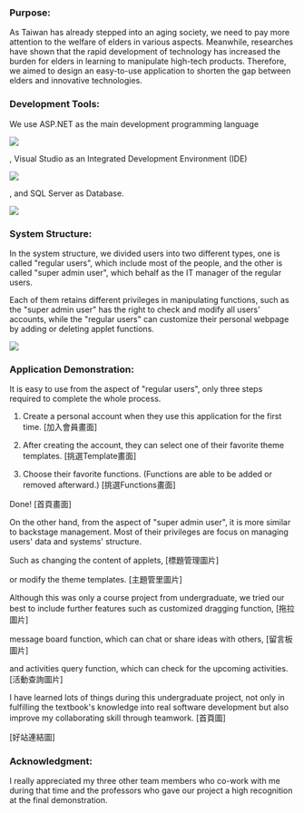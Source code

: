 ### Purpose:

As Taiwan has already stepped into an aging society, we need to pay more attention to the welfare of elders in various aspects. 
Meanwhile, researches have shown that the rapid development of technology has increased the burden for elders in learning to manipulate high-tech products. 
Therefore, we aimed to design an easy-to-use application to shorten the gap between elders and innovative technologies.


### Development Tools:

We use ASP.NET as the main development programming language

![](https://github.com/Johnny9527/UndergraduateProject/blob/master/picture/ASP.NET.png)

, Visual Studio as an Integrated Development Environment (IDE)

![](https://github.com/Johnny9527/UndergraduateProject/blob/master/picture/VisualStudio.png)

, and SQL Server as Database.

![](https://github.com/Johnny9527/UndergraduateProject/blob/master/picture/SQLServer.png)


### System Structure:

In the system structure, we divided users into two different types, one is called "regular users", which include most of the people, 
and the other is called "super admin user", which behalf as the IT manager of the regular users. 

Each of them retains different privileges in manipulating functions, such as the "super admin user" has the right to check and modify all users' accounts, 
while the "regular users" can customize their personal webpage by adding or deleting applet functions.

![](https://github.com/Johnny9527/UndergraduateProject/blob/master/picture/UGP_SystemStructure.png)


### Application Demonstration:

It is easy to use from the aspect of "regular users", only three steps required to complete the whole process.

1. Create a personal account when they use this application for the first time.
[加入會員畫面]

2. After creating the account, they can select one of their favorite theme templates.
[挑選Template畫面]

3. Choose their favorite functions. (Functions are able to be added or removed afterward.)
[挑選Functions畫面]

Done!
[首頁畫面]

On the other hand, from the aspect of "super admin user", it is more similar to backstage management. 
Most of their privileges are focus on managing users' data and systems' structure.

Such as changing the content of applets,
[標題管理圖片]

or modify the theme templates.
[主題管里圖片]

Although this was only a course project from undergraduate, we tried our best to include further features such as customized dragging function,
[拖拉圖片]

message board function, which can chat or share ideas with others,
[留言板圖片]

and activities query function, which can check for the upcoming activities.
[活動查詢圖片]

I have learned lots of things during this undergraduate project, not only in fulfilling the textbook's knowledge into real software development 
but also improve my collaborating skill through teamwork.
[首頁圖]

[好站連結圖]

### Acknowledgment:
I really appreciated my three other team members who co-work with me during that time 
and the professors who gave our project a high recognition at the final demonstration.


